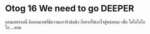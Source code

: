# Otog 16 We need to go DEEPER
คอนเทสรอบนี้ คือคอนเทสที่มีความเอาจริงนิดนึง ก็อยากให้เอาใจสู้หน่อยนะ เพื่อ โอโอโอโอโอ....คอม
